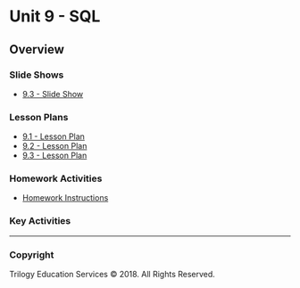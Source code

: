 # Unit 9 - SQL

## Overview

### Slide Shows

* [9.3 - Slide Show](../../01-Lesson-Plans/09-SQL/3/Slide-Shows/joins.pptx)

### Lesson Plans

* [9.1 - Lesson Plan](../../01-Lesson-Plans/09-SQL/1/LessonPlan.md)
* [9.2 - Lesson Plan](../../01-Lesson-Plans/09-SQL/2/LessonPlan.md)
* [9.3 - Lesson Plan](../../01-Lesson-Plans/09-SQL/3/LessonPlan.md)

### Homework Activities

* [Homework Instructions](../../02-Homework/09-SQL/Instructions/README.md)

### Key Activities

- - -

### Copyright

Trilogy Education Services © 2018. All Rights Reserved.

